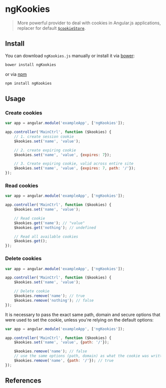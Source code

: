 # ngKookies

> More powerful provider to deal with cookies in Angular.js applications, replacer for default [`$cookieStore`](https://github.com/angular/angular.js/issues/950).

## Install

You can download `ngKookies.js` manually or install it via [bower]():

```bash
bower install ngKookies
```

or via [npm]()

```bash
npm install ngKookies
```

## Usage

### Create cookies

```javascript
var app = angular.module('exampleApp', ['ngKookies']);

app.controller('MainCtrl', function ($kookies) {
    // 1. create session cookie
    $kookies.set('name', 'value');

    // 2. create expiring cookie
    $kookies.set('name', 'value', {expires: 7});

    // 3. Create expiring cookie, valid across entire site
    $kookies.set('name', 'value', {expires: 7, path: '/'});
});
```

### Read cookies

```javascript
var app = angular.module('exampleApp', ['ngKookies']);

app.controller('MainCtrl', function ($kookies) {
    $kookies.set('name', 'value');

    // Read cookie
    $kookies.get('name'); // "value"
    $kookies.get('nothing'); // undefined

    // Read all available cookies
    $kookies.get();
});
```

### Delete cookies

```javascript
var app = angular.module('exampleApp', ['ngKookies']);

app.controller('MainCtrl', function ($kookies) {
    $kookies.set('name', 'value');

    // Delete cookie
    $kookies.remove('name'); // true
    $kookies.remove('nothing'); // false
});
```

It is necessary to pass the exact same path, domain and secure options that were used to set the cookie, unless you're relying on the default options:

```javascript
var app = angular.module('exampleApp', ['ngKookies']);

app.controller('MainCtrl', function ($kookies) {
    $kookies.set('name', 'value', {path: '/'});

    $kookies.remove('name'); // false
    // use the same options (path, domain) as what the cookie was written with
    $kookies.remove('name', {path: '/'}); // true
});
```

## References
